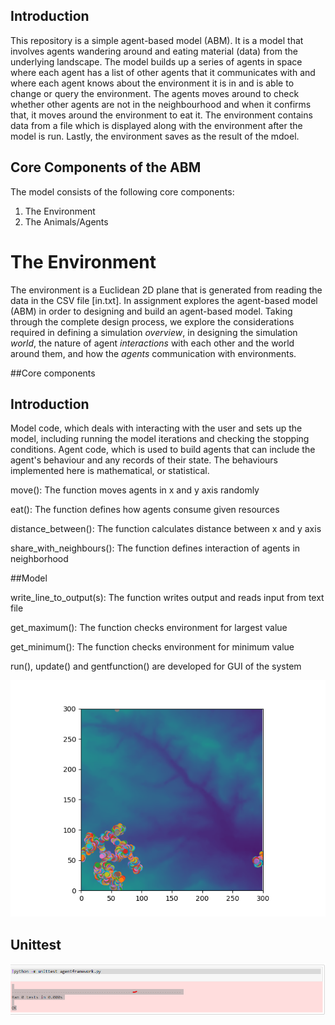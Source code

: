 

## Introduction

This repository is a simple agent-based model (ABM). It is a model that involves agents wandering around and eating material (data) from the underlying landscape. The model builds up a series of agents in space where each agent has a list of other agents that it communicates with and where each agent knows about the environment it is in and is able to change or query the environment. The agents moves around to check whether other agents are not in the neighbourhood and when it confirms that, it moves around the environment to eat it. The environment contains data from a file which is displayed along with the environment after the model is run. Lastly, the environment saves as the result of the mdoel. 


## Core Components of the ABM
The model consists of the following core components:
1. The Environment
2. The Animals/Agents

# The Environment
The environment is a Euclidean 2D plane that is generated from reading the data in the CSV file [in.txt]. 
In assignment explores the agent-based model (ABM) in order to  designing and build an agent-based model. Taking  through the complete design process, we explore the considerations required in 
defining a simulation _overview_, in designing the simulation _world_, the nature of agent _interactions_ with each other and the world around them, and how the _agents_ communication with environments. 


##Core components
## Introduction
Model code, which deals with interacting with the user and sets up the model, including running the model iterations and checking the stopping conditions. 
Agent code, which is used to build agents that can include the agent's behaviour and any records of their state. The behaviours implemented here is mathematical, or statistical. 



move(): The function moves agents in x and y axis randomly

eat(): The function defines how agents consume given resources

distance_between(): The function calculates distance between x and y axis

share_with_neighbours(): The function defines interaction of agents in neighborhood 






##Model

write_line_to_output(s): The function writes output and reads input from text file


get_maximum(): The function checks environment for largest value




get_minimum(): The function checks environment for minimum value


run(), update() and gentfunction() are developed  for GUI of the system

<img src="Figure_1.png" alt="Segregation ABM" />

## Unittest


<img src="b1.png" alt="Segregation ABM" />







